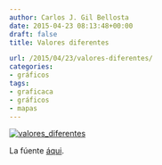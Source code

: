 ```yaml
---
author: Carlos J. Gil Bellosta
date: 2015-04-23 08:13:48+00:00
draft: false
title: Valores diferentes

url: /2015/04/23/valores-diferentes/
categories:
- gráficos
tags:
- graficaca
- gráficos
- mapas
---
```


[![valores_diferentes](/wp-uploads/2015/04/valores_diferentes.png)
](/wp-uploads/2015/04/valores_diferentes.png)

La fúente [áqui](http://www.elmundo.es/grafico/economia/2015/03/15/5505ceb4268e3ea24c8b456e.html).
